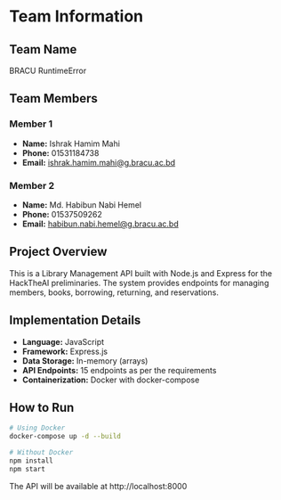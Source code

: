 # Team Information

## Team Name
BRACU RuntimeError

## Team Members

### Member 1
- **Name:** Ishrak Hamim Mahi
- **Phone:** 01531184738
- **Email:** ishrak.hamim.mahi@g.bracu.ac.bd

### Member 2
- **Name:** Md. Habibun Nabi Hemel
- **Phone:** 01537509262
- **Email:** habibun.nabi.hemel@g.bracu.ac.bd

## Project Overview
This is a Library Management API built with Node.js and Express for the HackTheAI preliminaries. The system provides endpoints for managing members, books, borrowing, returning, and reservations.

## Implementation Details
- **Language:** JavaScript
- **Framework:** Express.js
- **Data Storage:** In-memory (arrays)
- **API Endpoints:** 15 endpoints as per the requirements
- **Containerization:** Docker with docker-compose

## How to Run
```bash
# Using Docker
docker-compose up -d --build

# Without Docker
npm install
npm start
```

The API will be available at http://localhost:8000

